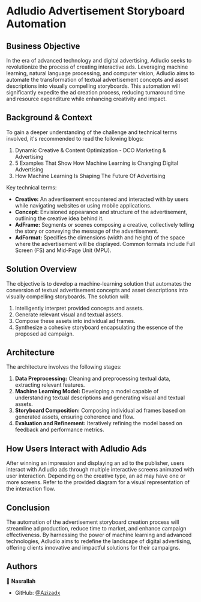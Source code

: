 # Adludio Advertisement Storyboard Automation

## Business Objective

In the era of advanced technology and digital advertising, Adludio seeks to revolutionize the process of creating interactive ads. Leveraging machine learning, natural language processing, and computer vision, Adludio aims to automate the transformation of textual advertisement concepts and asset descriptions into visually compelling storyboards. This automation will significantly expedite the ad creation process, reducing turnaround time and resource expenditure while enhancing creativity and impact.

## Background & Context

To gain a deeper understanding of the challenge and technical terms involved, it's recommended to read the following blogs:

1. Dynamic Creative & Content Optimization - DCO Marketing & Advertising
2. 5 Examples That Show How Machine Learning is Changing Digital Advertising
3. How Machine Learning Is Shaping The Future Of Advertising

Key technical terms:

- **Creative:** An advertisement encountered and interacted with by users while navigating websites or using mobile applications.
- **Concept:** Envisioned appearance and structure of the advertisement, outlining the creative idea behind it.
- **AdFrame:** Segments or scenes composing a creative, collectively telling the story or conveying the message of the advertisement.
- **AdFormat:** Specifies the dimensions (width and height) of the space where the advertisement will be displayed. Common formats include Full Screen (FS) and Mid-Page Unit (MPU).

## Solution Overview

The objective is to develop a machine-learning solution that automates the conversion of textual advertisement concepts and asset descriptions into visually compelling storyboards. The solution will:

1. Intelligently interpret provided concepts and assets.
2. Generate relevant visual and textual assets.
3. Compose these assets into individual ad frames.
4. Synthesize a cohesive storyboard encapsulating the essence of the proposed ad campaign.

## Architecture

The architecture involves the following stages:

1. **Data Preprocessing:** Cleaning and preprocessing textual data, extracting relevant features.
2. **Machine Learning Model:** Developing a model capable of understanding textual descriptions and generating visual and textual assets.
3. **Storyboard Composition:** Composing individual ad frames based on generated assets, ensuring coherence and flow.
4. **Evaluation and Refinement:** Iteratively refining the model based on feedback and performance metrics.

## How Users Interact with Adludio Ads

After winning an impression and displaying an ad to the publisher, users interact with Adludio ads through multiple interactive screens animated with user interaction. Depending on the creative type, an ad may have one or more screens. Refer to the provided diagram for a visual representation of the interaction flow.

## Conclusion

The automation of the advertisement storyboard creation process will streamline ad production, reduce time to market, and enhance campaign effectiveness. By harnessing the power of machine learning and advanced technologies, Adludio aims to redefine the landscape of digital advertising, offering clients innovative and impactful solutions for their campaigns.

## Authors

👤 **Nasrallah**

- GitHub: [@Azizadx](https://github.com/Azizadx)

